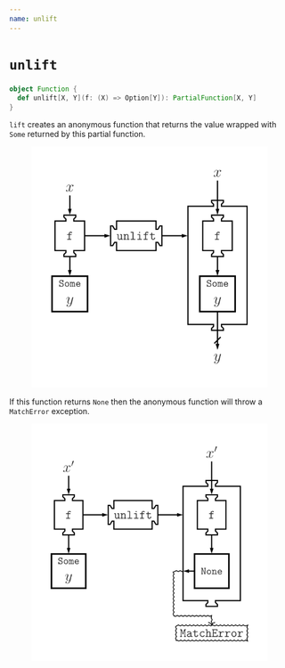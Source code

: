 ```yaml
---
name: unlift
---
```


# `unlift`

~~~ scala
object Function {
  def unlift[X, Y](f: (X) => Option[Y]): PartialFunction[X, Y]
}
~~~

`lift` creates an anonymous function that returns the value wrapped with `Some` returned by this partial function.

<figure class="diagram">
  <img src="images/unlift.svg" alt="unlift function">
  <!-- <figcaption class="diagram-desc"></figcaption> -->
</figure>

If this function returns `None` then the anonymous function will throw a `MatchError` exception.

<figure class="diagram">
  <img src="images/unlift.2.svg" alt="unlift function">
  <!-- <figcaption class="diagram-desc"></figcaption> -->
</figure>

